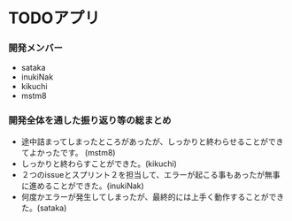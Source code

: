# TODOアプリ

### 開発メンバー
 - sataka
 - inukiNak
 - kikuchi
 - mstm8

### 開発全体を通した振り返り等の総まとめ
 - 途中詰まってしまったところがあったが、しっかりと終わらせることができてよかったです。 (mstm8)
 - しっかりと終わらすことができた。(kikuchi)
 - ２つのissueとスプリント２を担当して、エラーが起こる事もあったが無事に進めることができた。(inukiNak)
 - 何度かエラーが発生してしまったが、最終的には上手く動作することができた。(sataka)
